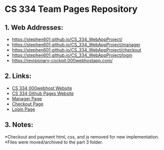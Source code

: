 # CS 334 Team Pages Repository
## 1. Web Addresses:
  * https://stephen601.github.io/CS_334_WebAppProject/
  * https://stephen601.github.io/CS_334_WebAppProject/manager
  * https://stephen601.github.io/CS_334_WebAppProject/checkout
  * https://stephen601.github.io/CS_334_WebAppProject/login  
  * https://revisionary-cockpit.000webhostapp.com/

## 2. Links: 
  * [CS 334 000webhost Website](https://revisionary-cockpit.000webhostapp.com)
  * [CS 334 Github Pages Website](https://stephen601.github.io/CS_334_WebAppProject/)
  * [Manager Page](https://stephen601.github.io/CS_334_WebAppProject/manager)
  * [Checkout Page](https://stephen601.github.io/CS_334_WebAppProject/checkout)
  * [Login Page](https://stephen601.github.io/CS_334_WebAppProject/login)
## 3. Notes:
  *Checkout and payment html, css, and js removed for new implementation.
  *Files were moved/archived to the part 3 folder.

